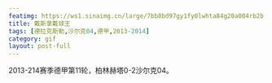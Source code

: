 ```yaml
---
featimg: https://ws1.sinaimg.cn/large/7bb8bd97gy1fy0lwhta84g20a004rb2b.gif
title: 戴斯拿戴球王
tags: [德拉克斯勒,沙尔克04,德甲,2013-2014]
category: gif
layout: post-full
---
```


2013-214赛季德甲第11轮，柏林赫塔0-2沙尔克04。
